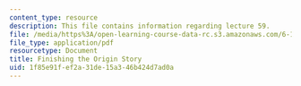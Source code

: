 ```yaml
---
content_type: resource
description: This file contains information regarding lecture 59.
file: /media/https%3A/open-learning-course-data-rc.s3.amazonaws.com/6-170-software-studio-spring-2013/1f85e91fef2a31de15a346b424d7ad0a_MIT6_170S13_59-fini-story.pdf
file_type: application/pdf
resourcetype: Document
title: Finishing the Origin Story
uid: 1f85e91f-ef2a-31de-15a3-46b424d7ad0a
---
```

